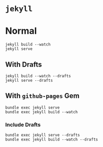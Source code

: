 # `jekyll`

# Normal

	jekyll build --watch
	jekyll serve

## With Drafts

	jekyll build --watch --drafts
	jekyll serve --drafts

## With `github-pages` Gem

	bundle exec jekyll serve
	bundle exec jekyll build --watch

### Include Drafts

	bundle exec jekyll serve --drafts
	bundle exec jekyll build --watch --drafts